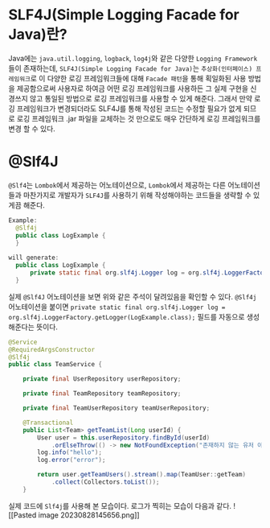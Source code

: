 # SLF4J(Simple Logging Facade for Java)란?

Java에는 `java.util.logging`, `logback`, `log4j`와 같은 다양한 `Logging Framework`들이 존재하는데, `SLF4J(Simple Logging Facade for Java)`는 `추상화(인터페이스) 프레임워크`로 이 다양한 로깅 프레임워크들에 대해 `Facade 패턴`을 통해 획일화된 사용 방법을 제공함으로써 사용자로 하여금 어떤 로깅 프레임워크를 사용하든 그 실제 구현을 신경쓰지 않고 통일된 방법으로 로깅 프레임워크를 사용할 수 있게 해준다.
그래서 만약 로깅 프레임워크가 변경되더라도 SLF4J를 통해 작성된 코드는 수정할 필요가 없게 되므로 로깅 프레임워크 .jar 파일을 교체하는 것 만으로도 매우 간단하게 로깅 프레임워크를 변경 할 수 있다.

# @Slf4J

`@Slf4`는 `Lombok`에서 제공하는 어노테이션으로, `Lombok`에서 제공하는 다른 어노테이션들과 마찬가지로 개발자가 `SLF4J`를 사용하기 위해 작성해야하는 코드들을 생략할 수 있게끔 해준다.
```java
Example:
  @Slf4j
  public class LogExample {
  }
  
will generate:
  public class LogExample {
	  private static final org.slf4j.Logger log = org.slf4j.LoggerFactory.getLogger(LogExample.class);
  }
```

실제 `@Slf4J` 어노테이션을 보면 위와 같은 주석이 달려있음을 확인할 수 있다. `@Slf4j` 어노테이션을 붙이면 `private static final org.slf4j.Logger log = org.slf4j.LoggerFactory.getLogger(LogExample.class);` 필드를 자동으로 생성해준다는 뜻이다.

```java
@Service
@RequiredArgsConstructor
@Slf4j
public class TeamService {

    private final UserRepository userRepository;

    private final TeamRepository teamRepository;

    private final TeamUserRepository teamUserRepository;

    @Transactional
    public List<Team> getTeamList(Long userId) {
        User user = this.userRepository.findById(userId)
            .orElseThrow(() -> new NotFoundException("존재하지 않는 유저 아이디 입니다."));
        log.info("hello");
        log.error("error");

        return user.getTeamUsers().stream().map(TeamUser::getTeam)
            .collect(Collectors.toList());
    }

```
실제 코드에 `Slf4j`를 사용해 본 모습이다. 로그가 찍히는 모습이 다음과 같다.
![[Pasted image 20230828145656.png]]
